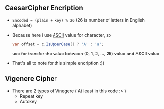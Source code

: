 ## CaesarCipher Encription

- `Encoded = (plain + key) % 26` (26 is number of letters in English alphabet)
- Because here i use [ASCII](https://www.ascii-code.com/) value for character, so

  ```csharp
  var offset = c.IsUpperCase() ? 'A' : 'a';
  ```

    use for transfer the value between (0, 1, 2, ..., 25) value and ASCII 		 value

* That's all to note for this simple encription :))


## Vigenere Cipher

- There are 2 types of Vinegere ( At least in this code :> )
  - Repeat key
  - Autokey
